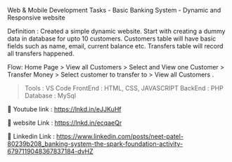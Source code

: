 
Web & Mobile Development Tasks - Basic Banking System - Dynamic and Responsive website

Definition : Created a simple dynamic website. Start with creating a dummy data in database for upto 10 customers. Customers table will have basic fields such as name, email, current balance etc. Transfers table will record all transfers happened.

Flow: Home Page > View all Customers > Select and View one Customer > Transfer Money > Select customer to transfer to > View all Customers .

> Tools : VS Code
> FrontEnd : HTML, CSS, JAVASCRIPT
> BackEnd : PHP
> Database : MySql

🔗 Youtube link : 
https://lnkd.in/eJJKuHf

🔗 website Link :
https://lnkd.in/ecqaeQr

🔗 Linkedin Link :
https://www.linkedin.com/posts/neet-patel-80239b208_banking-system-the-spark-foundation-activity-6797119048367837184-dvHZ
